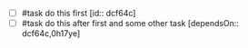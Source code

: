 - [ ] #task do this first  [id:: dcf64c]
- [ ] #task do this after first and some other task  [dependsOn:: dcf64c,0h17ye]
